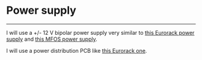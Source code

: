 # Power supply
---
I will use a +/- 12 V bipolar power supply very similar to [this Eurorack power supply](https://aisynthesis.com/diy-eurorack-power-supply-build-guide/) and [this MFOS power supply](http://musicfromouterspace.com/analogsynth_new/WALLWARTSUPPLY/WALLWARTSUPPLY.php).

I will use a power distribution PCB like [this Eurorack one](https://aisynthesis.com/product/eurorack-power-distribution-kit/).


